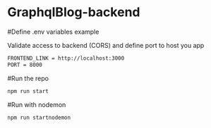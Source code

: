 # GraphqlBlog-backend


#Define .env variables example

Validate access to backend (CORS) and define port to host you app
```sh
FRONTEND_LINK = http://localhost:3000
PORT = 8000
```



#Run the repo 
```sh
npm run start
```
#Run with nodemon
```sh
npm run startnodemon
```
